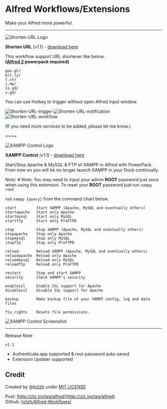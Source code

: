 # Alfred Workflows/Extensions

Make your Alfred more powerful.

* * *

![Shorten URL Logo][4]

**Shorten URL** *(v1.1)* - [download here][8] 

This workflow support URL shortener like below.  
**([Alfred 2] powerpack required)**

    goo.gl/
    bit.ly/
    t.cn/
    j.mp/
    is.gd/
    v.gd/
    
You can use Hotkey to trigger without open Alfred input window.

![Shorten-URL-trigger][5]
![Shorten-URL-notification][6]
![Shorten-URL-workflow][7]

(If you need more services to be added, please let me know.)

====

![XAMPP Control Logo][1]

**XAMPP Control** *(v1.1)* - [download here][2]

Start/Stop Apache & MySQL & FTP of XAMPP in Alfred with PowerPack. From now on you will be no longer launch XAMPP in your Dock continually.

*Note:* # Note: You may need to input your admin **ROOT** password just once when using this extension. To reset your **ROOT** password just run `xampp root`

run `xampp {query}` from the command chart below.

    start         Start XAMPP (Apache, MySQL and eventually others)
    startapache   Start only Apache
    startmysql    Start only MySQL
    startftp      Start only ProFTPD
    
    stop          Stop XAMPP (Apache, MySQL and eventually others)
    stopapache    Stop only Apache
    stopmysql     Stop only MySQL
    stopftp       Stop only ProFTPD
    
    reload        Reload XAMPP (Apache, MySQL and eventually others)
    reloadapache  Reload only Apache
    reloadmysql   Reload only MySQL
    reloadftp     Reload only ProFTPD
    
    restart       Stop and start XAMPP
    security      Check XAMPP's security
    
    enablessl     Enable SSL support for Apache
    disablessl    Disable SSL support for Apache
    
    backup        Make backup file of your XAMPP config, log and data files
    
    fix_rights    Resets file permissions.
    

![XAMPP Control Screenshot][3]

* * *

Release Note

`v1.1`

* Authenticate.app supported & root password auto-saved
* Extension Updater supported

## Credit
Created by @[hzlzh](https://twitter.com/hzlzh 'Contact me on Twitter') under [MIT LICENSE](http://rem.mit-license.org/) 

Post: [http://zlz.im/tag/alfred](http://zlz.im/tag/alfred)  
Github: [hzlzh/Alfred-Workflows/](https://github.com/hzlzh/Alfred-Workflows/)


 [1]: https://github.com/hzlzh/Alfred-Workflows/raw/master/Downloads/extra/XAMPP-Control-icon.png "XAMPP Control for Alfred Logo"
 [2]: https://github.com/hzlzh/Alfred-Workflows/raw/master/Downloads/XAMPP-Control.alfredextension "XAMPP Control Download Link"
 [3]: https://github.com/hzlzh/Alfred-Workflows/raw/master/Downloads/extra/XAMPP-Control-trigger.png "XAMPP Control for Alfred Screenshot"
 [4]: https://github.com/hzlzh/Alfred-Workflows/raw/master/Downloads/extra/Shorten-URL-icon.png
 [5]: https://github.com/hzlzh/Alfred-Workflows/raw/master/Downloads/extra/Shorten-URL-trigger.png
 [6]: https://github.com/hzlzh/Alfred-Workflows/raw/master/Downloads/extra/Shorten-URL-notification.png
 [7]: https://github.com/hzlzh/Alfred-Workflows/raw/master/Downloads/extra/Shorten-URL-workflow.png
 [8]: https://github.com/hzlzh/Alfred-Workflows/raw/master/Downloads/Shorten-URL.alfredworkflow "Download Shorten-URL.alfredworkflow"
 
 [Alfred 2]: http://www.alfredapp.com/